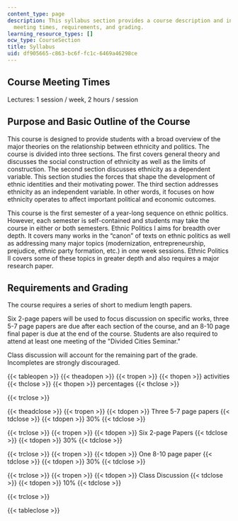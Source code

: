 ```yaml
---
content_type: page
description: This syllabus section provides a course description and information on
  meeting times, requirements, and grading.
learning_resource_types: []
ocw_type: CourseSection
title: Syllabus
uid: df905665-c863-bc6f-fc1c-6469a46298ce
---
```


Course Meeting Times
--------------------

Lectures: 1 session / week, 2 hours / session

Purpose and Basic Outline of the Course
---------------------------------------

This course is designed to provide students with a broad overview of the major theories on the relationship between ethnicity and politics. The course is divided into three sections. The first covers general theory and discusses the social construction of ethnicity as well as the limits of construction. The second section discusses ethnicity as a dependent variable. This section studies the forces that shape the development of ethnic identities and their motivating power. The third section addresses ethnicity as an independent variable. In other words, it focuses on how ethnicity operates to affect important political and economic outcomes.

This course is the first semester of a year-long sequence on ethnic politics. However, each semester is self-contained and students may take the course in either or both semesters. Ethnic Politics I aims for breadth over depth. It covers many works in the “canon” of texts on ethnic politics as well as addressing many major topics (modernization, entrepreneurship, prejudice, ethnic party formation, etc.) in one week sessions. Ethnic Politics II covers some of these topics in greater depth and also requires a major research paper.

Requirements and Grading
------------------------

The course requires a series of short to medium length papers.

Six 2-page papers will be used to focus discussion on specific works, three 5-7 page papers are due after each section of the course, and an 8-10 page final paper is due at the end of the course. Students are also required to attend at least one meeting of the "Divided Cities Seminar."

Class discussion will account for the remaining part of the grade. Incompletes are strongly discouraged.

{{< tableopen >}}
{{< theadopen >}}
{{< tropen >}}
{{< thopen >}}
activities
{{< thclose >}}
{{< thopen >}}
percentages
{{< thclose >}}

{{< trclose >}}

{{< theadclose >}}
{{< tropen >}}
{{< tdopen >}}
Three 5-7 page papers
{{< tdclose >}}
{{< tdopen >}}
30%
{{< tdclose >}}

{{< trclose >}}
{{< tropen >}}
{{< tdopen >}}
Six 2-page Papers
{{< tdclose >}}
{{< tdopen >}}
30%
{{< tdclose >}}

{{< trclose >}}
{{< tropen >}}
{{< tdopen >}}
One 8-10 page paper
{{< tdclose >}}
{{< tdopen >}}
30%
{{< tdclose >}}

{{< trclose >}}
{{< tropen >}}
{{< tdopen >}}
Class Discussion
{{< tdclose >}}
{{< tdopen >}}
10%
{{< tdclose >}}

{{< trclose >}}

{{< tableclose >}}